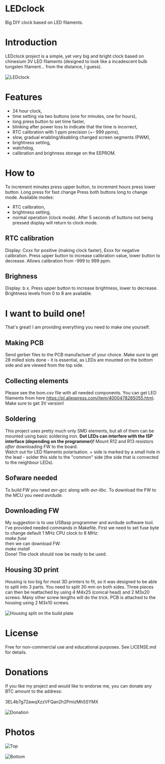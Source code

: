 # LEDclock
Big DIY clock based on LED filaments.
# Introduction
LEDclock project is a simple, yet very big and bright clock based on chinesium 3V LED filaments (designed to look like a incadescent bulb tungsten filament... from the distance, I guess).<br><br>
![LEDclock](img/ledclock.jpeg "LEDclock")
# Features
- 24 hour clock,
- time setting via two buttons (one for minutes, one for hours),
- long press button to set time faster,
- blinking after power loss to indicate that the time is incorrect,
- RTC calibration with 1 ppm precision (+- 999 ppms),
- slow, gradual enabling/disabling changed screen segments (PWM),
- brightness setting,
- watchdog,
- calibration and brighness storage on the EEPROM.
# How to
To increment minutes press upper button, to increment hours press lower button. Long press for fast change
Press both buttons long to change mode. Available modes:
- RTC calibration,
- brightness setting,
- normal operation (clock mode).
After 5 seconds of buttons not being pressed display will return to clock mode.
## RTC calibration
Display: Cxxx for positive (making clock faster), Exxx for negative calibration. Press upper button to increase calibration value, lower button to decrease. Allows calibration from -999 to 999 ppm.
## Brighness
Display: b  x. Press upper button to increase brightness, lower to decrease. Brightness levels from 0 to 8 are available.
# I want to build one!
That's great! I am providing everything you need to make one yourself.
## Making PCB
Send gerber files to the PCB manufactuer of your choice. Make sure to get 28 milled slots done - it is essential, as LEDs are mounted on the bottom side and are viewed from the top side.
## Collecting elements
Please see the bom.csv file with all needed components. You can get LED filaments from here https://pl.aliexpress.com/item/4000478265055.html. Make sure to get 3V version!
## Soldering
This project uses pretty much only SMD elements, but all of them can be mounted using basic soldering iron.
**Dot LEDs can interfere with the ISP interface (depending on the programmer)!** Mount R12 and R13 resistors *after* downloading FW to the board.<br>
Watch out for LED filaments polarisation. + side is marked by a small hole in the lead - solder this side to the "common" side (the side that is connected to the neighbour LEDs).
## Sofware needed
To build FW you need *avr-gcc* along with *avr-libc*. To download the FW to the MCU you need *avrdude*.
## Downloading FW
My suggestion is to use USBasp programmer and avrdude software tool. I've provided needed commands in Makefile.
First we need to set fuse byte to change default 1 MHz CPU clock to 8 MHz:<br>
*make fuse*<br>
then we can download FW:<br>
*make install*<br>
Done! The clock should now be ready to be used.
## Housing 3D print
Housing is too big for most 3D printers to fit, so it was designed to be able to split into 3 parts. You need to split 30 mm on both sides. Three pieces can then be reattached by using 4 M4x25 (conical head) and 2 M3x20 screws. Many other screw lengths will do the trick. PCB is attached to the housing using 2 M3x10 screws.<br><br>
![Housing split on the build plate](img/3dprint.png "Housing split on the build plate")
# License
Free for non-commercial use and educational purposes. See LICENSE.md for details.
# Donations
If you like my project and would like to endorse me, you can donate any BTC amount to the address:<br><br>
3EL4b7g72awqXzzVFQan2h2PmizMhSSYMX<br><br>
![Donation](img/donate.png "Donation")
# Photos
![Top](img/top.jpeg "Top")<br><br>
![Bottom](img/bottom.jpeg "Bottom")
